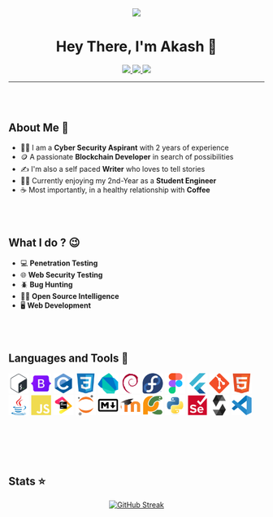 <div id="header" align="center">
  <img src="https://media.giphy.com/media/f3iwJFOVOwuy7K6FFw/giphy.gif"/>
</div>

<div id="greeting" align="center">
  <h1> Hey There, I'm Akash &#128075; </h1>  
</div>

<div id="social-media" align="center">
<a href="https://www.linkedin.com/in/akash-vijay-34a078164/">
<img src = "https://img.shields.io/badge/LinkedIn-white?style=for-the-badge&logo=linkedin&labelColor=blue">
</a>

<a href="https://twitter.com/AkashVi41849838">
<img src ="https://img.shields.io/badge/Twitter-white?style=for-the-badge&logo=twitter">
</a>

<a href="mailto:akashvijay@ieee.org">
<img src ="https://img.shields.io/badge/GMAIL-white?style=for-the-badge&logo=gmail">
</a>
</div>

--- 
<br><br>
## About Me 👨  <br>
* 👨‍💻 I am a **Cyber Security Aspirant** with 2 years of experience
* 🪙 A passionate **Blockchain Developer** in search of possibilities
* ✍️ I'm also a self paced **Writer** who loves to tell stories
* 🧑‍🎓 Currently enjoying my 2nd-Year as a **Student Engineer** 
* ☕ Most importantly, in a healthy relationship with **Coffee**
  
<br><br>
## What I do ? 😉  <br>
* 💻 **Penetration Testing**
* 🌐 **Web Security Testing**
* 🪲 **Bug Hunting**
* 🕵️‍♂️ **Open Source Intelligence**
* 🖥️ **Web Development**

<br><br>
## Languages and Tools 🧰
<div class=icons design="inline">
  <img src="https://github.com/devicons/devicon/blob/master/icons/bash/bash-original.svg" width="40px" height="40px" title="Bash Scripting">
  <img src="https://github.com/devicons/devicon/blob/master/icons/bootstrap/bootstrap-original.svg" width="40px" height="40px" title="Bootstrap">
  <img src="https://github.com/devicons/devicon/blob/master/icons/c/c-original.svg" width="40px" height="40px" title="C Language">
  <img src="https://github.com/devicons/devicon/blob/master/icons/css3/css3-original.svg" width="40px" height="40px" title="CSS3">
  <img src="https://github.com/devicons/devicon/blob/master/icons/dart/dart-original.svg" width="40px" height="40px" title="Dart Language">
  <img src="https://github.com/devicons/devicon/blob/master/icons/debian/debian-original.svg" width="40px" height="40px" title="Debian System">
  <img src="https://github.com/devicons/devicon/blob/master/icons/fedora/fedora-original.svg" width="40px" height="40px" title="Fedora System">
  <img src="https://github.com/devicons/devicon/blob/master/icons/figma/figma-original.svg" width="40px" height="40px" title="Figma">
  <img src="https://github.com/devicons/devicon/blob/master/icons/flutter/flutter-original.svg" width="40px" height="40px" title="Flutter">
  <img src="https://github.com/devicons/devicon/blob/master/icons/git/git-original.svg" width="40px" height="40px" title="Git">
  <img src="https://github.com/devicons/devicon/blob/master/icons/html5/html5-original.svg" width="40px" height="40px" title="HTML5">    
  <img src="https://github.com/devicons/devicon/blob/master/icons/java/java-original.svg" width="40px" height="40px" title="Java Language">
  <img src="https://github.com/devicons/devicon/blob/master/icons/javascript/javascript-plain.svg" width="40px" height="40px" title="Javascript"> 
  <img src="https://github.com/devicons/devicon/blob/master/icons/jetbrains/jetbrains-original.svg" width="40px" height="40px" title="JetBrains"> 
  <img src="https://github.com/devicons/devicon/blob/master/icons/jupyter/jupyter-original.svg" width="40px" height="40px" title="Jupyter"> 
  <img src="https://github.com/devicons/devicon/blob/master/icons/markdown/markdown-original.svg" width="40px" height="40px" title="Markdown"> 
  <img src="https://github.com/devicons/devicon/blob/master/icons/moodle/moodle-original.svg" width="40px" height="40px" title="Moodle"> 
  <img src="https://github.com/devicons/devicon/blob/master/icons/pycharm/pycharm-original.svg" width="40px" height="40px" title="PyCharm">
  <img src="https://github.com/devicons/devicon/blob/master/icons/python/python-original.svg" width="40px" height="40px" title="Python"> 
  <img src="https://github.com/devicons/devicon/blob/master/icons/selenium/selenium-original.svg" width="40px" height="40px" title="Selenium"> 
  <img src="https://github.com/devicons/devicon/blob/master/icons/solidity/solidity-original.svg" width="40px" height="40px" title="Solidity">
  <img src="https://github.com/devicons/devicon/blob/master/icons/vscode/vscode-original.svg" width="40px" height="40px" title="VS Code"> 
</div>
<br>
<br>

<br><br>
## Stats ⭐
<div class="stats" align="center">
  
[![GitHub Streak](http://github-readme-streak-stats.herokuapp.com?user=Akash-Vijay&theme=dark&hide_border=true&date_format=M%20j%5B%2C%20Y%5D)](https://git.io/streak-stats)
  
</div>

